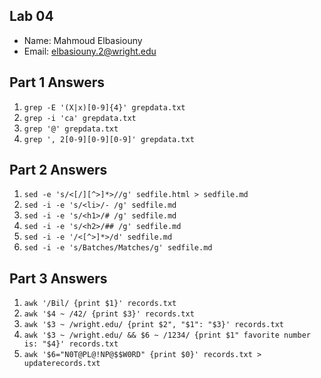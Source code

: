 ## Lab 04

- Name: Mahmoud Elbasiouny
- Email: elbasiouny.2@wright.edu

## Part 1 Answers

1. `grep -E '(X|x)[0-9]{4}' grepdata.txt`
2. `grep -i 'ca' grepdata.txt`
3. `grep '@' grepdata.txt`
4. `grep ', 2[0-9][0-9][0-9]' grepdata.txt`

## Part 2 Answers

1. `sed -e 's/<[/][^>]*>//g' sedfile.html > sedfile.md`
2. `sed -i -e 's/<li>/- /g' sedfile.md`
3. `sed -i -e 's/<h1>/# /g' sedfile.md`
4. `sed -i -e 's/<h2>/## /g' sedfile.md`
5. `sed -i -e '/<[^>]*>/d' sedfile.md`
6. `sed -i -e 's/Batches/Matches/g' sedfile.md`

## Part 3 Answers

1. `awk '/Bil/ {print $1}' records.txt`
2. `awk '$4 ~ /42/ {print $3}' records.txt`
3. `awk '$3 ~ /wright.edu/ {print $2", "$1": "$3}' records.txt`
4. `awk '$3 ~ /wright.edu/ && $6 ~ /1234/ {print $1" favorite number is: "$4}' records.txt`
5. `awk '$6="N0T@PL@!NP@$$W0RD" {print $0}' records.txt > updaterecords.txt`
